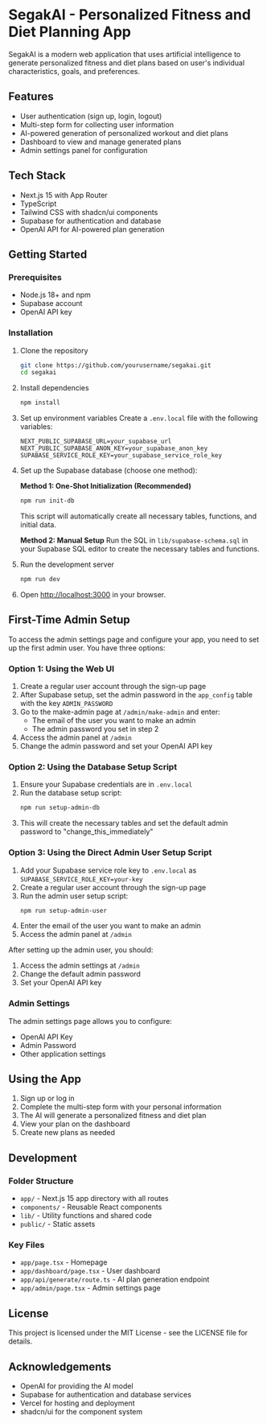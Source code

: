 # SegakAI - Personalized Fitness and Diet Planning App

SegakAI is a modern web application that uses artificial intelligence to generate personalized fitness and diet plans based on user's individual characteristics, goals, and preferences.

## Features

- User authentication (sign up, login, logout)
- Multi-step form for collecting user information
- AI-powered generation of personalized workout and diet plans
- Dashboard to view and manage generated plans
- Admin settings panel for configuration

## Tech Stack

- Next.js 15 with App Router
- TypeScript
- Tailwind CSS with shadcn/ui components
- Supabase for authentication and database
- OpenAI API for AI-powered plan generation

## Getting Started

### Prerequisites

- Node.js 18+ and npm
- Supabase account
- OpenAI API key

### Installation

1. Clone the repository
   ```bash
   git clone https://github.com/yourusername/segakai.git
   cd segakai
   ```

2. Install dependencies
   ```bash
   npm install
   ```

3. Set up environment variables
   Create a `.env.local` file with the following variables:
   ```
   NEXT_PUBLIC_SUPABASE_URL=your_supabase_url
   NEXT_PUBLIC_SUPABASE_ANON_KEY=your_supabase_anon_key
   SUPABASE_SERVICE_ROLE_KEY=your_supabase_service_role_key
   ```

4. Set up the Supabase database (choose one method):

   **Method 1: One-Shot Initialization (Recommended)**
   ```bash
   npm run init-db
   ```
   This script will automatically create all necessary tables, functions, and initial data.

   **Method 2: Manual Setup**
   Run the SQL in `lib/supabase-schema.sql` in your Supabase SQL editor to create the necessary tables and functions.

5. Run the development server
   ```bash
   npm run dev
   ```

6. Open [http://localhost:3000](http://localhost:3000) in your browser.

## First-Time Admin Setup

To access the admin settings page and configure your app, you need to set up the first admin user. You have three options:

### Option 1: Using the Web UI
1. Create a regular user account through the sign-up page
2. After Supabase setup, set the admin password in the `app_config` table with the key `ADMIN_PASSWORD`
3. Go to the make-admin page at `/admin/make-admin` and enter:
   - The email of the user you want to make an admin
   - The admin password you set in step 2
4. Access the admin panel at `/admin`
5. Change the admin password and set your OpenAI API key

### Option 2: Using the Database Setup Script
1. Ensure your Supabase credentials are in `.env.local`
2. Run the database setup script:
   ```bash
   npm run setup-admin-db
   ```
3. This will create the necessary tables and set the default admin password to "change_this_immediately"

### Option 3: Using the Direct Admin User Setup Script
1. Add your Supabase service role key to `.env.local` as `SUPABASE_SERVICE_ROLE_KEY=your-key`
2. Create a regular user account through the sign-up page
3. Run the admin user setup script:
   ```bash
   npm run setup-admin-user
   ```
4. Enter the email of the user you want to make an admin
5. Access the admin panel at `/admin`

After setting up the admin user, you should:
1. Access the admin settings at `/admin`
2. Change the default admin password
3. Set your OpenAI API key

### Admin Settings

The admin settings page allows you to configure:
- OpenAI API Key
- Admin Password
- Other application settings

## Using the App

1. Sign up or log in
2. Complete the multi-step form with your personal information
3. The AI will generate a personalized fitness and diet plan
4. View your plan on the dashboard
5. Create new plans as needed

## Development

### Folder Structure

- `app/` - Next.js 15 app directory with all routes
- `components/` - Reusable React components
- `lib/` - Utility functions and shared code
- `public/` - Static assets

### Key Files

- `app/page.tsx` - Homepage
- `app/dashboard/page.tsx` - User dashboard
- `app/api/generate/route.ts` - AI plan generation endpoint
- `app/admin/page.tsx` - Admin settings page

## License

This project is licensed under the MIT License - see the LICENSE file for details.

## Acknowledgements

- OpenAI for providing the AI model
- Supabase for authentication and database services
- Vercel for hosting and deployment
- shadcn/ui for the component system

